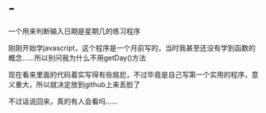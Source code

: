 # -
一个用来判断输入日期是星期几的练习程序

刚刚开始学javascript，这个程序是一个月前写的，当时我甚至还没有学到函数的概念……所以别问我为什么不用getDay()方法

现在看来里面的代码着实写得有些尴尬，不过毕竟是自己写第一个实用的程序，意义重大，所以就决定放到github上来丢脸了

不过话说回来，真的有人会看吗……
